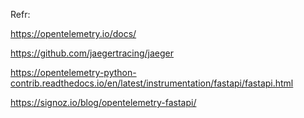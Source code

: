 Refr:

https://opentelemetry.io/docs/

https://github.com/jaegertracing/jaeger

https://opentelemetry-python-contrib.readthedocs.io/en/latest/instrumentation/fastapi/fastapi.html

https://signoz.io/blog/opentelemetry-fastapi/